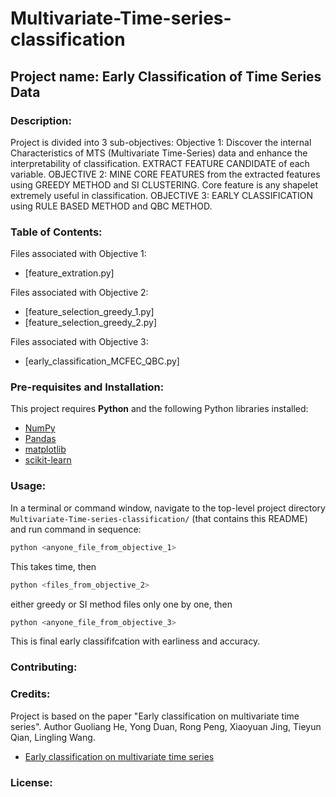 # Multivariate-Time-series-classification

## Project name: Early Classification of Time Series Data

### Description: 

Project is divided into 3 sub-objectives:
Objective 1: Discover the internal Characteristics of MTS (Multivariate Time-Series) data and enhance the interpretability of classification. EXTRACT FEATURE CANDIDATE of each variable.
OBJECTIVE 2: MINE CORE FEATURES from the extracted features using GREEDY METHOD and SI CLUSTERING. Core feature is any shapelet extremely useful in classification.
OBJECTIVE 3: EARLY CLASSIFICATION using RULE BASED METHOD and QBC METHOD.

### Table of Contents:

Files associated with Objective 1:

- [feature_extration.py]

Files associated with Objective 2:

- [feature_selection_greedy_1.py]
- [feature_selection_greedy_2.py]

Files associated with Objective 3:

- [early_classification_MCFEC_QBC.py]

### Pre-requisites and Installation:
This project requires **Python** and the following Python libraries installed:

- [NumPy](http://www.numpy.org/)
- [Pandas](http://pandas.pydata.org/)
- [matplotlib](http://matplotlib.org/)
- [scikit-learn](http://scikit-learn.org/stable/)

### Usage:

In a terminal or command window, navigate to the top-level project directory `Multivariate-Time-series-classification/` (that contains this README) and run command in sequence:

```bash
python <anyone_file_from_objective_1>
```

This takes time, then
```bash
python <files_from_objective_2>
```

either greedy or SI method files only one by one, then
```bash
python <anyone_file_from_objective_3>
```

This is final early classififcation with earliness and accuracy. 



### Contributing:


### Credits:

Project is based on the paper "Early classification on multivariate time series". Author Guoliang He, Yong Duan, Rong Peng, Xiaoyuan Jing, Tieyun Qian, Lingling Wang.

- [Early classification on multivariate time series](https://dl.acm.org/citation.cfm?id=2841855)

### License:



